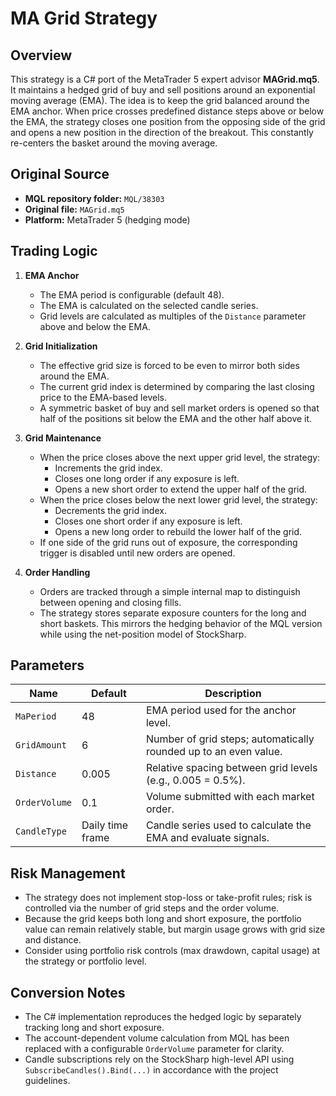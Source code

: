 # MA Grid Strategy

## Overview

This strategy is a C# port of the MetaTrader 5 expert advisor **MAGrid.mq5**. It maintains a hedged grid of buy and sell positions around an exponential moving average (EMA). The idea is to keep the grid balanced around the EMA anchor. When price crosses predefined distance steps above or below the EMA, the strategy closes one position from the opposing side of the grid and opens a new position in the direction of the breakout. This constantly re-centers the basket around the moving average.

## Original Source

- **MQL repository folder:** `MQL/38303`
- **Original file:** `MAGrid.mq5`
- **Platform:** MetaTrader 5 (hedging mode)

## Trading Logic

1. **EMA Anchor**
   - The EMA period is configurable (default 48).
   - The EMA is calculated on the selected candle series.
   - Grid levels are calculated as multiples of the `Distance` parameter above and below the EMA.

2. **Grid Initialization**
   - The effective grid size is forced to be even to mirror both sides around the EMA.
   - The current grid index is determined by comparing the last closing price to the EMA-based levels.
   - A symmetric basket of buy and sell market orders is opened so that half of the positions sit below the EMA and the other half above it.

3. **Grid Maintenance**
   - When the price closes above the next upper grid level, the strategy:
     - Increments the grid index.
     - Closes one long order if any exposure is left.
     - Opens a new short order to extend the upper half of the grid.
   - When the price closes below the next lower grid level, the strategy:
     - Decrements the grid index.
     - Closes one short order if any exposure is left.
     - Opens a new long order to rebuild the lower half of the grid.
   - If one side of the grid runs out of exposure, the corresponding trigger is disabled until new orders are opened.

4. **Order Handling**
   - Orders are tracked through a simple internal map to distinguish between opening and closing fills.
   - The strategy stores separate exposure counters for the long and short baskets. This mirrors the hedging behavior of the MQL version while using the net-position model of StockSharp.

## Parameters

| Name | Default | Description |
| --- | --- | --- |
| `MaPeriod` | 48 | EMA period used for the anchor level. |
| `GridAmount` | 6 | Number of grid steps; automatically rounded up to an even value. |
| `Distance` | 0.005 | Relative spacing between grid levels (e.g., 0.005 = 0.5%). |
| `OrderVolume` | 0.1 | Volume submitted with each market order. |
| `CandleType` | Daily time frame | Candle series used to calculate the EMA and evaluate signals. |

## Risk Management

- The strategy does not implement stop-loss or take-profit rules; risk is controlled via the number of grid steps and the order volume.
- Because the grid keeps both long and short exposure, the portfolio value can remain relatively stable, but margin usage grows with grid size and distance.
- Consider using portfolio risk controls (max drawdown, capital usage) at the strategy or portfolio level.

## Conversion Notes

- The C# implementation reproduces the hedged logic by separately tracking long and short exposure.
- The account-dependent volume calculation from MQL has been replaced with a configurable `OrderVolume` parameter for clarity.
- Candle subscriptions rely on the StockSharp high-level API using `SubscribeCandles().Bind(...)` in accordance with the project guidelines.
